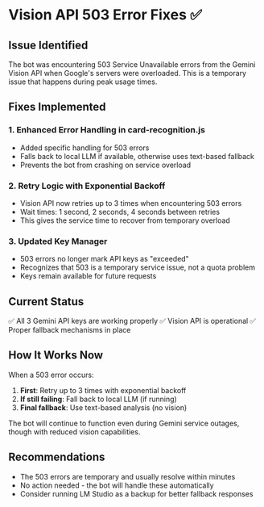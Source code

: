 # Vision API 503 Error Fixes ✅

## Issue Identified
The bot was encountering 503 Service Unavailable errors from the Gemini Vision API when Google's servers were overloaded. This is a temporary issue that happens during peak usage times.

## Fixes Implemented

### 1. **Enhanced Error Handling in card-recognition.js**
- Added specific handling for 503 errors
- Falls back to local LLM if available, otherwise uses text-based fallback
- Prevents the bot from crashing on service overload

### 2. **Retry Logic with Exponential Backoff**
- Vision API now retries up to 3 times when encountering 503 errors
- Wait times: 1 second, 2 seconds, 4 seconds between retries
- This gives the service time to recover from temporary overload

### 3. **Updated Key Manager**
- 503 errors no longer mark API keys as "exceeded"
- Recognizes that 503 is a temporary service issue, not a quota problem
- Keys remain available for future requests

## Current Status
✅ All 3 Gemini API keys are working properly
✅ Vision API is operational
✅ Proper fallback mechanisms in place

## How It Works Now

When a 503 error occurs:
1. **First**: Retry up to 3 times with exponential backoff
2. **If still failing**: Fall back to local LLM (if running)
3. **Final fallback**: Use text-based analysis (no vision)

The bot will continue to function even during Gemini service outages, though with reduced vision capabilities.

## Recommendations
- The 503 errors are temporary and usually resolve within minutes
- No action needed - the bot will handle these automatically
- Consider running LM Studio as a backup for better fallback responses